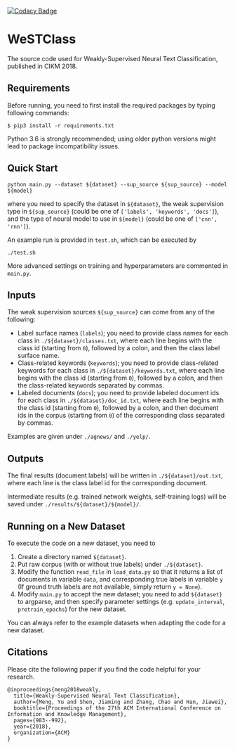 [![Codacy Badge](https://api.codacy.com/project/badge/Grade/4abc83f14997415f85930c4b1b357ef8)](https://app.codacy.com/app/JohnGiorgi/WeSTClass?utm_source=github.com&utm_medium=referral&utm_content=JohnGiorgi/WeSTClass&utm_campaign=Badge_Grade_Settings)

# WeSTClass

The source code used for Weakly-Supervised Neural Text Classification, published in CIKM 2018.

## Requirements

Before running, you need to first install the required packages by typing following commands:

```
$ pip3 install -r requirements.txt
```

Python 3.6 is strongly recommended; using older python versions might lead to package incompatibility issues.

## Quick Start

```
python main.py --dataset ${dataset} --sup_source ${sup_source} --model ${model}
```
where you need to specify the dataset in ```${dataset}```, the weak supervision type in ```${sup_source}``` (could be one of ```['labels', 'keywords', 'docs']```), and the type of neural model to use in ```${model}``` (could be one of ```['cnn', 'rnn']```).

An example run is provided in ```test.sh```, which can be executed by
```
./test.sh
```

More advanced settings on training and hyperparameters are commented in ```main.py```.

## Inputs

The weak supervision sources ```${sup_source}``` can come from any of the following:
* Label surface names (```labels```); you need to provide class names for each class in ```./${dataset}/classes.txt```, where each line begins with the class id (starting from ```0```), followed by a colon, and then the class label surface name.
* Class-related keywords (```keywords```); you need to provide class-related keywords for each class in ```./${dataset}/keywords.txt```, where each line begins with the class id (starting from ```0```), followed by a colon, and then the class-related keywords separated by commas.
* Labeled documents (```docs```); you need to provide labeled document ids for each class in ```./${dataset}/doc_id.txt```, where each line begins with the class id (starting from ```0```), followed by a colon, and then document ids in the corpus (starting from ```0```) of the corresponding class separated by commas.

Examples are given under ```./agnews/``` and ```./yelp/```.

## Outputs

The final results (document labels) will be written in ```./${dataset}/out.txt```, where each line is the class label id for the corresponding document.

Intermediate results (e.g. trained network weights, self-training logs) will be saved under ```./results/${dataset}/${model}/```.

## Running on a New Dataset

To execute the code on a new dataset, you need to

1. Create a directory named ```${dataset}```.
2. Put raw corpus (with or without true labels) under ```./${dataset}```.
3. Modify the function ```read_file``` in ```load_data.py``` so that it returns a list of documents in variable ```data```, and corresponding true labels in variable ```y``` (If ground truth labels are not available, simply return ```y = None```).
4. Modify ```main.py``` to accept the new dataset; you need to add ```${dataset}``` to argparse, and then specify parameter settings (e.g. ```update_interval```, ```pretrain_epochs```) for the new dataset.

You can always refer to the example datasets when adapting the code for a new dataset.

## Citations

Please cite the following paper if you find the code helpful for your research.
```
@inproceedings{meng2018weakly,
  title={Weakly-Supervised Neural Text Classification},
  author={Meng, Yu and Shen, Jiaming and Zhang, Chao and Han, Jiawei},
  booktitle={Proceedings of the 27th ACM International Conference on Information and Knowledge Management},
  pages={983--992},
  year={2018},
  organization={ACM}
}
```
